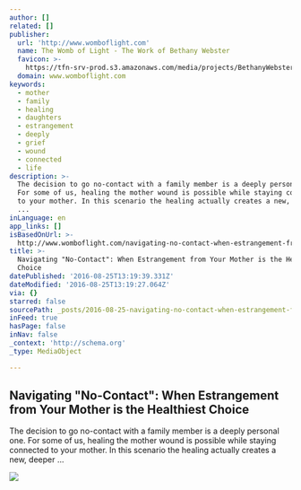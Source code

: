 ```yaml
---
author: []
related: []
publisher:
  url: 'http://www.womboflight.com'
  name: The Womb of Light - The Work of Bethany Webster
  favicon: >-
    https://tfn-srv-prod.s3.amazonaws.com/media/projects/BethanyWebster.takeflightnow.com/favicon_e2U1lUc.ico
  domain: www.womboflight.com
keywords:
  - mother
  - family
  - healing
  - daughters
  - estrangement
  - deeply
  - grief
  - wound
  - connected
  - life
description: >-
  The decision to go no-contact with a family member is a deeply personal one.
  For some of us, healing the mother wound is possible while staying connected
  to your mother. In this scenario the healing actually creates a new, deeper
  ...
inLanguage: en
app_links: []
isBasedOnUrl: >-
  http://www.womboflight.com/navigating-no-contact-when-estrangement-from-your-mother-is-the-healthiest-choice/
title: >-
  Navigating "No-Contact": When Estrangement from Your Mother is the Healthiest
  Choice
datePublished: '2016-08-25T13:19:39.331Z'
dateModified: '2016-08-25T13:19:27.064Z'
via: {}
starred: false
sourcePath: _posts/2016-08-25-navigating-no-contact-when-estrangement-from-your-mother.md
inFeed: true
hasPage: false
inNav: false
_context: 'http://schema.org'
_type: MediaObject

---
```

<article style=""><h1>Navigating "No-Contact": When Estrangement from Your Mother is the Healthiest Choice</h1><p>The decision to go no-contact with a family member is a deeply personal one. For some of us, healing the mother wound is possible while staying connected to your mother. In this scenario the healing actually creates a new, deeper ...</p><img src="https://tfn-srv-prod.s3.amazonaws.com/media/blog/posts/suhair-sibai_1vXRuX0.jpg" /></article>